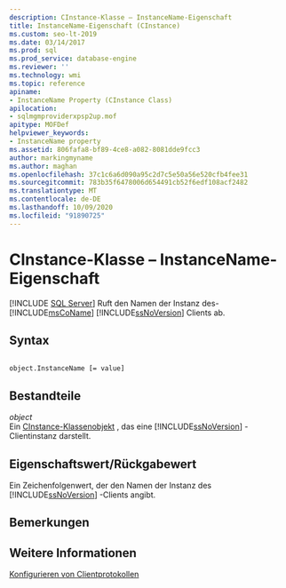 ```yaml
---
description: CInstance-Klasse – InstanceName-Eigenschaft
title: InstanceName-Eigenschaft (CInstance)
ms.custom: seo-lt-2019
ms.date: 03/14/2017
ms.prod: sql
ms.prod_service: database-engine
ms.reviewer: ''
ms.technology: wmi
ms.topic: reference
apiname:
- InstanceName Property (CInstance Class)
apilocation:
- sqlmgmproviderxpsp2up.mof
apitype: MOFDef
helpviewer_keywords:
- InstanceName property
ms.assetid: 806fafa8-bf89-4ce8-a082-8081dde9fcc3
author: markingmyname
ms.author: maghan
ms.openlocfilehash: 37c1c6a6d090a95c2d7c5e50a56e520cfb4fee31
ms.sourcegitcommit: 783b35f6478006d654491cb52f6edf108acf2482
ms.translationtype: MT
ms.contentlocale: de-DE
ms.lasthandoff: 10/09/2020
ms.locfileid: "91890725"
---
```

# <a name="cinstance-class---instancename-property"></a>CInstance-Klasse – InstanceName-Eigenschaft
[!INCLUDE [SQL Server](../../includes/applies-to-version/sqlserver.md)]
  Ruft den Namen der Instanz des- [!INCLUDE[msCoName](../../includes/msconame-md.md)] [!INCLUDE[ssNoVersion](../../includes/ssnoversion-md.md)] Clients ab.  
  
## <a name="syntax"></a>Syntax  
  
```  
  
object.InstanceName [= value]  
```  
  
## <a name="parts"></a>Bestandteile  
 *object*  
 Ein [CInstance-Klassenobjekt](../../relational-databases/wmi-provider-configuration-classes/cinstance-class.md) , das eine [!INCLUDE[ssNoVersion](../../includes/ssnoversion-md.md)] -Clientinstanz darstellt.  
  
## <a name="property-valuereturn-value"></a>Eigenschaftswert/Rückgabewert  
 Ein Zeichenfolgenwert, der den Namen der Instanz des [!INCLUDE[ssNoVersion](../../includes/ssnoversion-md.md)] -Clients angibt.  
  
## <a name="remarks"></a>Bemerkungen  
  
## <a name="see-also"></a>Weitere Informationen  
 [Konfigurieren von Clientprotokollen](../../database-engine/configure-windows/configure-client-protocols.md)  
  
